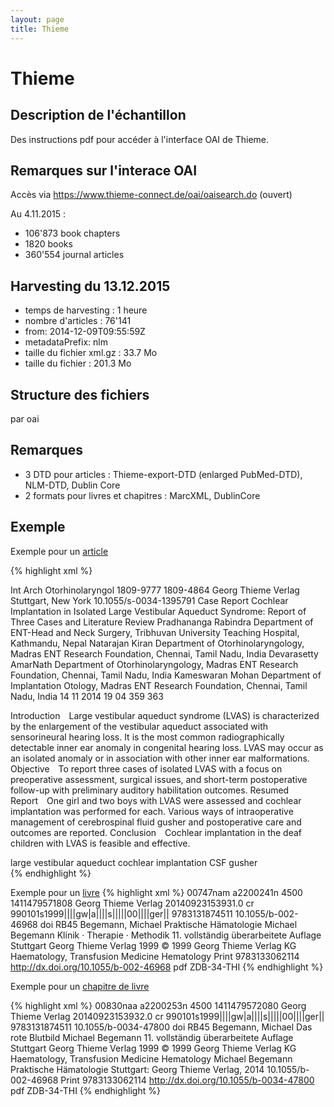 ```yaml
---
layout: page
title: Thieme
---
```


# Thieme

## Description de l'échantillon

Des instructions pdf pour accéder à l'interface OAI de Thieme.


## Remarques sur l'interace OAI

Accès via <https://www.thieme-connect.de/oai/oaisearch.do> (ouvert)

Au 4.11.2015 :

 * 106'873 book chapters
 * 1820 books
 * 360'554 journal articles

## Harvesting du 13.12.2015

* temps de harvesting : 1 heure
* nombre d'articles : 76'141
* from: 2014-12-09T09:55:59Z
* metadataPrefix: nlm
* taille du fichier xml.gz : 33.7 Mo
* taille du fichier : 201.3 Mo

## Structure des fichiers

par oai

## Remarques

 * 3 DTD pour articles : Thieme-export-DTD (enlarged PubMed-DTD), NLM-DTD, Dublin Core
 * 2 formats pour livres et chapitres : MarcXML, DublinCore

## Exemple

Exemple pour un  [article](10.1055/s-0034-1395791)

{% highlight xml %}
<article xsi:noNamespaceSchemaLocation="http://dtd.nlm.nih.gov/publishing/3.0/xsd/journalpublishing3.xsd" xml:lang="en" article-type="scientific">
    <front>
        <journal-meta>
            <journal-id/>
            <journal-title-group>
                <journal-title>Int Arch Otorhinolaryngol</journal-title>
            </journal-title-group>
            <issn pub-type="print">1809-9777</issn>
            <issn pub-type="e-issn">1809-4864</issn>
            <publisher>
                <publisher-name>Georg Thieme Verlag Stuttgart, New York</publisher-name>
            </publisher>
        </journal-meta>
        <article-meta>
            <article-id pub-id-type="doi">10.1055/s-0034-1395791</article-id>
            <article-categories>
                <subj-group>
                    <subject>Case Report</subject>
                </subj-group>
            </article-categories>
            <title-group>
                <article-title xml:lang="en">Cochlear Implantation in Isolated Large Vestibular Aqueduct Syndrome: Report of Three Cases and Literature Review</article-title>
            </title-group>
            <contrib-group>
                <contrib>
                    <name>
                        <surname>Pradhananga</surname>
                        <given-names>Rabindra</given-names>
                    </name>
                    <aff>
                        <institution>Department of ENT-Head and Neck Surgery, Tribhuvan University Teaching Hospital, Kathmandu, Nepal</institution>
                    </aff>
                </contrib>
                <contrib>
                    <name>
                        <surname>Natarajan</surname>
                        <given-names>Kiran</given-names>
                    </name>
                    <aff>
                        <institution>Department of Otorhinolaryngology, Madras ENT Research Foundation, Chennai, Tamil Nadu, India</institution>
                    </aff>
                </contrib>
                <contrib>
                    <name>
                        <surname>Devarasetty</surname>
                        <given-names>AmarNath</given-names>
                    </name>
                    <aff>
                        <institution>Department of Otorhinolaryngology, Madras ENT Research Foundation, Chennai, Tamil Nadu, India</institution>
                    </aff>
                </contrib>
                <contrib>
                    <name>
                        <surname>Kameswaran</surname>
                        <given-names>Mohan</given-names>
                    </name>
                    <aff>
                        <institution>Department of Implantation Otology, Madras ENT Research Foundation, Chennai, Tamil Nadu, India</institution>
                    </aff>
                </contrib>
            </contrib-group>
            <pub-date pub-type="online">
                <day>14</day>
                <month>11</month>
                <year>2014</year>
            </pub-date>
            <volume>19</volume>
            <issue>04</issue>
            <fpage>359</fpage>
            <lpage>363</lpage>
            <abstract xml:lang="en">
                <p>
            Introduction Large vestibular aqueduct syndrome (LVAS) is characterized by the enlargement of the vestibular aqueduct associated with sensorineural hearing loss. It is the most common radiographically detectable inner ear anomaly in congenital hearing loss. LVAS may occur as an isolated anomaly or in association with other inner ear malformations.
            Objective To report three cases of isolated LVAS with a focus on preoperative assessment, surgical issues, and short-term postoperative follow-up with preliminary auditory habilitation outcomes.
            Resumed Report One girl and two boys with LVAS were assessed and cochlear implantation was performed for each. Various ways of intraoperative management of cerebrospinal fluid gusher and postoperative care and outcomes are reported.
            Conclusion Cochlear implantation in the deaf children with LVAS is feasible and effective.</p>
            </abstract>
            <kwd-group xml:lang="en">
                <kwd>large vestibular aqueduct</kwd>
                <kwd>cochlear implantation</kwd>
                <kwd>CSF gusher</kwd>
            </kwd-group>
        </article-meta>
    </front>
</article>
{% endhighlight %}

Exemple pour un [livre](http://dx.doi.org/10.1055/b-002-46968)
{% highlight xml %}
<record>
    <leader>00747nam a2200241n  4500</leader>
    <controlfield tag="001">1411479571808</controlfield>
    <controlfield tag="003">Georg Thieme Verlag</controlfield>
    <controlfield tag="005">20140923153931.0</controlfield>
    <controlfield tag="007">cr</controlfield>
    <controlfield tag="008">990101s1999||||gw|a||||s|||||00||||ger||</controlfield>
    <datafield tag="020" ind1=" " ind2=" ">
        <subfield code="a">9783131874511</subfield>
    </datafield>
    <datafield tag="024" ind1="7" ind2=" ">
        <subfield code="a">10.1055/b-002-46968</subfield>
        <subfield code="2">doi</subfield>
    </datafield>
    <datafield tag="050" ind1=" " ind2="4">
        <subfield code="a">RB45</subfield>
    </datafield>
    <datafield tag="100" ind1="1" ind2=" ">
        <subfield code="a">Begemann, Michael</subfield>
    </datafield>
    <datafield tag="245" ind1="1" ind2="0">
        <subfield code="a">Praktische Hämatologie</subfield>
        <subfield code="c">Michael Begemann</subfield>
        <subfield code="p">Klinik · Therapie · Methodik</subfield>
    </datafield>
    <datafield tag="250" ind1=" " ind2=" ">
        <subfield code="a">11. vollständig überarbeitete Auflage</subfield>
    </datafield>
    <datafield tag="260" ind1=" " ind2=" ">
        <subfield code="a">Stuttgart</subfield>
        <subfield code="b">Georg Thieme Verlag</subfield>
        <subfield code="c">1999</subfield>
    </datafield>
    <datafield tag="542" ind1="1" ind2=" ">
        <subfield code="f">© 1999 Georg Thieme Verlag KG</subfield>
    </datafield>
    <datafield tag="650" ind1="1" ind2="4">
        <subfield code="a">Haematology, Transfusion Medicine</subfield>
    </datafield>
    <datafield tag="650" ind1=" " ind2="0">
        <subfield code="a">Hematology</subfield>
    </datafield>
    <datafield tag="776" ind1="0" ind2="8">
        <subfield code="i">Print</subfield>
        <subfield code="z">9783133062114</subfield>
    </datafield>
    <datafield tag="856" ind1="4" ind2="0">
        <subfield code="u">http://dx.doi.org/10.1055/b-002-46968</subfield>
        <subfield code="q">pdf</subfield>
    </datafield>
    <datafield tag="912" ind1=" " ind2=" ">
        <subfield code="a">ZDB-34-THI</subfield>
    </datafield>
</record>
{% endhighlight %}

Exemple pour un [chapitre de livre](http://dx.doi.org/10.1055/b-0034-47800)

{% highlight xml %}
<record>
    <leader>00830naa a2200253n  4500</leader>
    <controlfield tag="001">1411479572080</controlfield>
    <controlfield tag="003">Georg Thieme Verlag</controlfield>
    <controlfield tag="005">20140923153932.0</controlfield>
    <controlfield tag="007">cr</controlfield>
    <controlfield tag="008">990101s1999||||gw|a||||s|||||00||||ger||</controlfield>
    <datafield tag="020" ind1=" " ind2=" ">
        <subfield code="a">9783131874511</subfield>
    </datafield>
    <datafield tag="024" ind1="7" ind2=" ">
        <subfield code="a">10.1055/b-0034-47800</subfield>
        <subfield code="2">doi</subfield>
    </datafield>
    <datafield tag="050" ind1=" " ind2="4">
        <subfield code="a">RB45</subfield>
    </datafield>
    <datafield tag="100" ind1="1" ind2=" ">
        <subfield code="a">Begemann, Michael</subfield>
    </datafield>
    <datafield tag="245" ind1="1" ind2="4">
        <subfield code="a">Das rote Blutbild</subfield>
        <subfield code="c">Michael Begemann</subfield>
    </datafield>
    <datafield tag="250" ind1=" " ind2=" ">
        <subfield code="a">11. vollständig überarbeitete Auflage</subfield>
    </datafield>
    <datafield tag="260" ind1=" " ind2=" ">
        <subfield code="a">Stuttgart</subfield>
        <subfield code="b">Georg Thieme Verlag</subfield>
        <subfield code="c">1999</subfield>
    </datafield>
    <datafield tag="542" ind1="1" ind2=" ">
        <subfield code="f">© 1999 Georg Thieme Verlag KG</subfield>
    </datafield>
    <datafield tag="650" ind1="1" ind2="4">
        <subfield code="a">Haematology, Transfusion Medicine</subfield>
    </datafield>
    <datafield tag="650" ind1=" " ind2="0">
        <subfield code="a">Hematology</subfield>
    </datafield>
    <datafield tag="773" ind1="0" ind2=" ">
        <subfield code="a">Michael Begemann</subfield>
        <subfield code="t">Praktische Hämatologie</subfield>
        <subfield code="d">Stuttgart: Georg Thieme Verlag, 2014</subfield>
        <subfield code="o">10.1055/b-002-46968</subfield>
    </datafield>
    <datafield tag="776" ind1="0" ind2="8">
        <subfield code="i">Print</subfield>
        <subfield code="z">9783133062114</subfield>
    </datafield>
    <datafield tag="856" ind1="4" ind2="0">
        <subfield code="u">http://dx.doi.org/10.1055/b-0034-47800</subfield>
        <subfield code="q">pdf</subfield>
    </datafield>
    <datafield tag="912" ind1=" " ind2=" ">
        <subfield code="a">ZDB-34-THI</subfield>
    </datafield>
</record>
{% endhighlight %}
